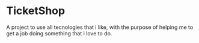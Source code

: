 # TicketShop
A project to use all tecnologies that i like, with the purpose of helping me to get a job doing something that i love to do.
